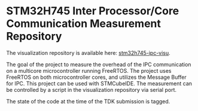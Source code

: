# STM32H745 Inter Processor/Core Communication Measurement Repository

The visualization repository is available here: [stm32h745-ipc-visu](https://github.com/kovacsdotgergo/stm32h745-ipc).

The goal of the project to measure the overhead of the IPC communication on a multicore microcontroller running FreeRTOS. The project uses FreeRTOS on both microcontroller cores, and utilizes the Message Buffer for IPC. This project can be used with STMCubeIDE. The measurement can be controlled by a script in the visualization repository via serial port.

The state of the code at the time of the TDK submission is tagged.
